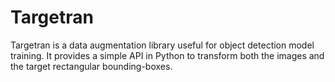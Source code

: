 # Targetran

Targetran is a data augmentation library useful for object detection model 
training. It provides a simple API in Python to transform both the images and 
the target rectangular bounding-boxes.
